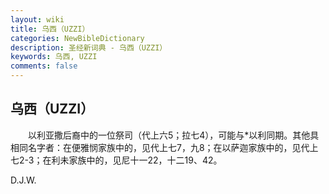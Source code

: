 ```yaml
---
layout: wiki
title: 乌西（UZZI）
categories: NewBibleDictionary
description: 圣经新词典 - 乌西（UZZI）
keywords: 乌西, UZZI
comments: false
---
```


## 乌西（UZZI）

　　以利亚撒后裔中的一位祭司（代上六5；拉七4），可能与*以利同期。其他具相同名字者：在便雅悯家族中的，见代上七7，九8；在以萨迦家族中的，见代上七2-3；在利未家族中的，见尼十一22，十二19、42。

D.J.W.








